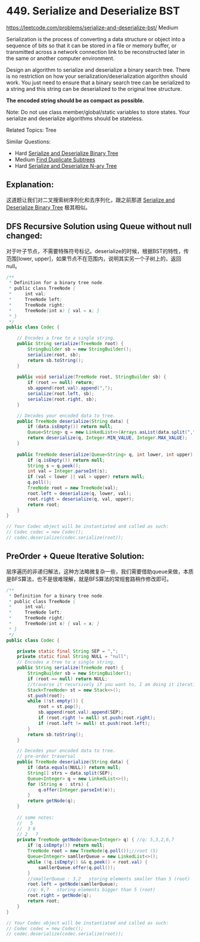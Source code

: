 # 449. Serialize and Deserialize BST
<https://leetcode.com/problems/serialize-and-deserialize-bst/>
Medium

Serialization is the process of converting a data structure or object into a sequence of bits so that it can be stored in a file or memory buffer, or transmitted across a network connection link to be reconstructed later in the same or another computer environment.

Design an algorithm to serialize and deserialize a binary search tree. There is no restriction on how your serialization/deserialization algorithm should work. You just need to ensure that a binary search tree can be serialized to a string and this string can be deserialized to the original tree structure.

**The encoded string should be as compact as possible.**

Note: Do not use class member/global/static variables to store states. Your serialize and deserialize algorithms should be stateless.

Related Topics: Tree

Similar Questions: 
* Hard [Serialize and Deserialize Binary Tree](https://leetcode.com/problems/serialize-and-deserialize-binary-tree/)
* Medium [Find Duplicate Subtrees](https://leetcode.com/problems/find-duplicate-subtrees/)
* Hard [Serialize and Deserialize N-ary Tree](https://leetcode.com/problems/serialize-and-deserialize-n-ary-tree/)


## Explanation: 
这道题让我们对二叉搜索树序列化和去序列化，跟之前那道 [Serialize and Deserialize Binary Tree](https://leetcode.com/problems/serialize-and-deserialize-binary-tree/) 极其相似。


## DFS Recursive Solution using Queue without null changed:

对于叶子节点，不需要特殊符号标记。deserialize的时候，根据BST的特性，传范围[lower, upper]，如果节点不在范围内，说明其实另一个子树上的，返回null。

```java
/**
 * Definition for a binary tree node.
 * public class TreeNode {
 *     int val;
 *     TreeNode left;
 *     TreeNode right;
 *     TreeNode(int x) { val = x; }
 * }
 */
public class Codec {

    // Encodes a tree to a single string.
    public String serialize(TreeNode root) {
        StringBuilder sb = new StringBuilder();
        serialize(root, sb);
        return sb.toString();
    }
    
    public void serialize(TreeNode root, StringBuilder sb) {
        if (root == null) return;
        sb.append(root.val).append(",");
        serialize(root.left, sb);
        serialize(root.right, sb);
    }

    // Decodes your encoded data to tree.
    public TreeNode deserialize(String data) {
        if (data.isEmpty()) return null;
        Queue<String> q = new LinkedList<>(Arrays.asList(data.split(",")));
        return deserialize(q, Integer.MIN_VALUE, Integer.MAX_VALUE);
    }
    
    public TreeNode deserialize(Queue<String> q, int lower, int upper) {
        if (q.isEmpty()) return null;
        String s = q.peek();
        int val = Integer.parseInt(s);
        if (val < lower || val > upper) return null;
        q.poll();
        TreeNode root = new TreeNode(val);
        root.left = deserialize(q, lower, val);
        root.right = deserialize(q, val, upper);
        return root;
    }
}

// Your Codec object will be instantiated and called as such:
// Codec codec = new Codec();
// codec.deserialize(codec.serialize(root));
```

##  PreOrder + Queue Iterative Solution: 

层序遍历的非递归解法，这种方法略微复杂一些，我们需要借助queue来做，本质是BFS算法，也不是很难理解，就是BFS算法的常规套路稍作修改即可。

```java
/**
 * Definition for a binary tree node.
 * public class TreeNode {
 *     int val;
 *     TreeNode left;
 *     TreeNode right;
 *     TreeNode(int x) { val = x; }
 * }
 */
public class Codec {

    private static final String SEP = ",";
    private static final String NULL = "null";
    // Encodes a tree to a single string.
    public String serialize(TreeNode root) {
        StringBuilder sb = new StringBuilder();
        if (root == null) return NULL;
        //traverse it recursively if you want to, I am doing it iteratively here
        Stack<TreeNode> st = new Stack<>();
        st.push(root);
        while (!st.empty()) {
            root = st.pop();
            sb.append(root.val).append(SEP);
            if (root.right != null) st.push(root.right);
            if (root.left != null) st.push(root.left);
        }
        return sb.toString();
    }

    // Decodes your encoded data to tree.
    // pre-order traversal
    public TreeNode deserialize(String data) {
        if (data.equals(NULL)) return null;
        String[] strs = data.split(SEP);
        Queue<Integer> q = new LinkedList<>();
        for (String e : strs) {
            q.offer(Integer.parseInt(e));
        }
        return getNode(q);
    }
    
    // some notes:
    //   5
    //  3 6
    // 2   7
    private TreeNode getNode(Queue<Integer> q) { //q: 5,3,2,6,7
        if (q.isEmpty()) return null;
        TreeNode root = new TreeNode(q.poll());//root (5)
        Queue<Integer> samllerQueue = new LinkedList<>();
        while (!q.isEmpty() && q.peek() < root.val) {
            samllerQueue.offer(q.poll());
        }
        //smallerQueue : 3,2   storing elements smaller than 5 (root)
        root.left = getNode(samllerQueue);
        //q: 6,7   storing elements bigger than 5 (root)
        root.right = getNode(q);
        return root;
    }
}

// Your Codec object will be instantiated and called as such:
// Codec codec = new Codec();
// codec.deserialize(codec.serialize(root));
```
